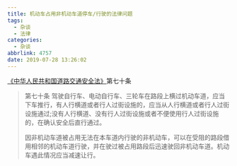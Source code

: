 ```yaml
---
title: 机动车占用非机动车道停车/行驶的法律问题
tags:
  - 杂谈
  - 法律
categories:
  - 杂谈
abbrlink: 4757
date: 2019-07-28 13:26:02
---
```


[《中华人民共和国道路交通安全法》](http://www.cnca.gov.cn/bsdt/ywzl/flyzcyj/zcfg/201707/t20170711_54697.shtml)第七十条

> 第七十条  驾驶自行车、电动自行车、三轮车在路段上横过机动车道，应当下车推行，有人行横道或者行人过街设施的，应当从人行横道或者行人过街设施通过;没有人行横道、没有行人过街设施或者不便使用行人过街设施的，在确认安全后直行通过。
>
> 因非机动车道被占用无法在本车道内行驶的非机动车，可以在受阻的路段借用相邻的机动车道行驶，并在驶过被占用路段后迅速驶回非机动车道。机动车遇此情况应当减速让行。
